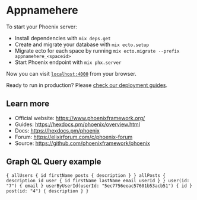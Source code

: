 # Appnamehere

To start your Phoenix server:

- Install dependencies with `mix deps.get`
- Create and migrate your database with `mix ecto.setup`
- Migrate ecto for each space by running `mix ecto.migrate --prefix appnamehere_<spaceid>`
- Start Phoenix endpoint with `mix phx.server`

Now you can visit [`localhost:4000`](http://localhost:4000) from your browser.

Ready to run in production? Please [check our deployment guides](https://hexdocs.pm/phoenix/deployment.html).

## Learn more

- Official website: https://www.phoenixframework.org/
- Guides: https://hexdocs.pm/phoenix/overview.html
- Docs: https://hexdocs.pm/phoenix
- Forum: https://elixirforum.com/c/phoenix-forum
- Source: https://github.com/phoenixframework/phoenix

## Graph QL Query example

`{ allUsers { id firstName posts { description } } allPosts { description id user { id firstName lastName email userId } } user(id: "7") { email } userByUserId(userId: "5ec7756eeac57601b53acb51") { id } post(id: "4") { description } }`
